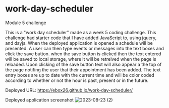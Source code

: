 # work-day-scheduler
Module 5 challenge 

This is a "work day scheduler" made as a week 5 coding challenge.
This challenge had starter code that I have added JavaScript to, using jquery, and dayjs.
When the deployed application is opened a schedule will be presented.
A user can then type events or messages into the text boxes and click the save button.
when the save button is clicked then the text entered will be saved to local storage, where it will be retreived
when the page is reloaded. Upon clicking of the save button text will also appear a the top of the page notifing the 
user that their appointment has been added. The text entry boxes are up to date with the current time and will be color coded 
according to whether or not the hour is past, present or in the future.

Deployed URL:  https://ebox26.github.io/work-day-scheduler/

Deployed application screenshot
![2023-08-23 (2)](https://github.com/EBOX26/work-day-scheduler/assets/139289311/db9d1b4a-2ce1-49d8-9ea1-bc5c8fb5a6e3)
